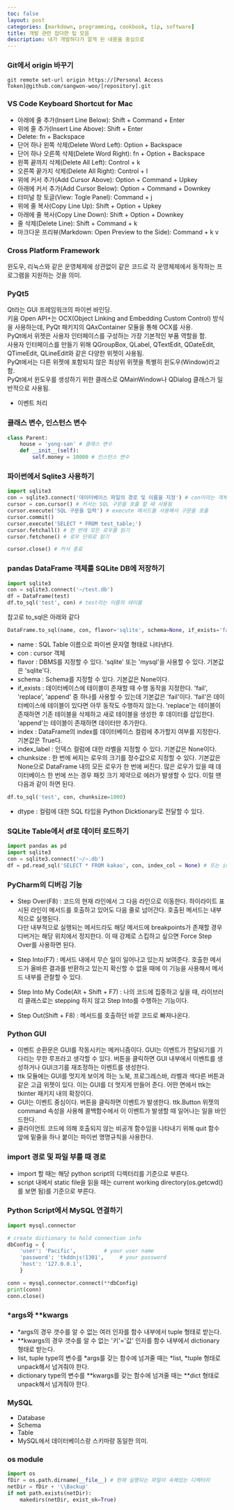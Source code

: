 ```yaml
---
toc: false
layout: post
categories: [markdown, programming, cookbook, tip, software]
title: 개발 관련 잡다한 팁 모음
description: 내가 개발하다가 알게 된 내용을 중심으로
---
```


### Git에서 origin 바꾸기
```shell
git remote set-url origin https://[Personal Access Token]@github.com/sangwon-woo/[repository].git
```

### VS Code Keyboard Shortcut for Mac
- 아래에 줄 추가(Insert Line Below): Shift + Command + Enter
- 위에 줄 추가(Insert Line Above): Shift + Enter
- Delete: fn + Backspace
- 단어 하나 왼쪽 삭제(Delete Word Left): Option + Backspace
- 단어 하나 오른쪽 삭제(Delete Word Right): fn + Option + Backspace
- 왼쪽 끝까지 삭제(Delete All Left): Control + k
- 오른쪽 끝가지 삭제(Delete All Right): Control + l
- 위에 커서 추가(Add Cursor Above): Option + Command + Upkey
- 아래에 커서 추가(Add Cursor Below): Option + Command + Downkey
- 터미널 창 토글(View: Togle Panel): Command + j
- 위에 줄 복사(Copy Line Up): Shift + Option + Upkey
- 아래에 줄 복사(Copy Line Down): Shift + Option + Downkey
- 줄 삭제(Delete Line): Shift + Command + k
- 마크다운 프리뷰(Markdown: Open Preview to the Side): Command + k v

### Cross Platform Framework
윈도우, 리눅스와 같은 운영체제에 상관없이 같은 코드로 각 운영체제에서 동작하는 프로그램을 지원하는 것을 의미.

### PyQt5
Qt라는 GUI 프레임워크의 파이썬 바인딩.  
키움 Open API+는 OCX(Object Linking and Embedding Custom Control) 방식을 사용하는데, PyQt 패키지의 QAxContainer 모듈을 통해 OCX를 사용.  
PyQt에서 위젯은 사용자 인터페이스를 구성하는 가장 기본적인 부품 역할을 함.  
사용자 인터페이스를 만들기 위해 QGroupBox, QLabel, QTextEdit, QDateEdit, QTimeEdit, QLineEdit와 같은 다양한 위젯이 사용됨.  
PyQt에서는 다른 위젯에 포함되지 않은 최상위 위젯을 특별히 윈도우(Window)라고 함.  
PyQt에서 윈도우를 생성하기 위한 클래스로 QMainWindow나 QDialog 클래스가 일반적으로 사용됨.  

- 이벤트 처리


### 클래스 변수, 인스턴스 변수
```python
class Parent:
    house = 'yong-san' # 클래스 변수
    def __init__(self):
        self.money = 10000 # 인스턴스 변수
```

### 파이썬에서 Sqlite3 사용하기
```python
import sqlite3
con = sqlite3.connect('데이터베이스 파일의 경로 및 이름을 지정') # con이라는 객체를 통해 데이터베이스를 조작
cursor = con.cursor() # 커서는 SQL 구문을 호출 할 때 사용됨
cursor.execute('SQL 구문을 입력') # execute 메서드를 사용해서 구문을 호출
cursor.commit()
cursor.execute('SELECT * FROM test_table;')
cursor.fetchall() # 한 번에 모든 로우를 읽기
cursor.fetchone() # 로우 단위로 읽기

cursor.close() # 커서 종료
```

### pandas DataFrame 객체를 SQLite DB에 저장하기
```python
import sqlite3
con = sqlite3.connect('~/test.db')
df = DataFrame(test)
df.to_sql('test', con) # test라는 이름의 테이블
```
참고로 to_sql은 아래와 같다  
``` python
DataFrame.to_sql(name, con, flavor='sqlite', schema=None, if_exists='fail', index=True, index_label=None, chunksize=None, dtype=None)  
```
- name : SQL Table 이름으로 파이썬 문자열 형태로 나타낸다. 
- con : cursor 객체
- flavor : DBMS를 지정할 수 있다. 'sqlite' 또는 'mysql'을 사용할 수 있다. 기본값은 'sqlite'다.
- schema : Schema를 지정할 수 있다. 기본값은 None이다.
- if_exists : 데이터베이스에 테이블이 존재할 때 수행 동작을 지정한다. 
'fail', 'replace', 'append' 중 하나를 사용할 수 있는데 기본값은 'fail'이다.
'fail'은 데이터베이스에 테이블이 있다면 아무 동작도 수행하지 않는다. 
'replace'는 테이블이 존재하면 기존 테이블을 삭제하고 새로 테이블을 생성한 후 데이터를 삽입한다. 
'append'는 테이블이 존재하면 데이터만 추가한다. 
- index : DataFrame의 index를 데이터베이스 컬럼에 추가할지 여부를 지정한다. 기본값은 True다.
- index_label : 인덱스 컬럼에 대한 라벨을 지정할 수 있다. 기본값은 None이다. 
- chunksize : 한 번에 써지는 로우의 크기를 정수값으로 지정할 수 있다. 기본값은 None으로 DataFrame 내의 모든 로우가 한 번에 써진다. 
많은 로우가 있을 때 데이터베이스 한 번에 쓰는 경우 패킷 크기 제약으로 에러가 발생할 수 있다.
이럴 땐 다음과 같이 하면 된다.
```python
df.to_sql('test', con, chunksize=1000)
```
- dtype : 컬럼에 대한 SQL 타입을 Python Dicktionary로 전달할 수 있다. 

### SQLite Table에서 df로 데이터 로드하기
``` python
import pandas as pd
import sqlite3
con = sqlite3.connect('~/~.db')
df = pd.read_sql('SELECT * FROM kakao', con, index_col = None) # 또는 index_col = 'index'
```

### PyCharm의 디버깅 기능
- Step Over(F8) : 코드의 현재 라인에서 그 다음 라인으로 이동한다. 하이라이트 표시된 라인이 메서드를 호출하고 있어도 다음 줄로 넘어간다. 호출된 메서드는 내부적으로 실행된다.  
다만 내부적으로 실행되는 메서드라도 해당 메서드에 breakpoints가 존재할 경우 디버거는 해당 위치에서 정지한다. 이 때 강제로 스킵하고 싶으면 Force Step Over를 사용하면 된다.

- Step Into(F7) : 메서드 내에서 무슨 일이 일어나고 있는지 보여준다. 호출한 메서드가 올바른 결과를 반환하고 있는지 확신할 수 없을 때에 이 기능을 사용해서 메서드 내부를 관찰할 수 있다. 

- Step Into My Code(Alt + Shift + F7) : 나의 코드에 집중하고 싶을 때, 라이브러리 클래스로는 stepping 하지 않고 Step Into를 수행하는 기능이다. 

- Step Out(Shift + F8) : 메서드를 호출하던 바깥 코드로 빠져나온다.

### Python GUI
- 이벤트 순환문은 GUI를 작동시키는 메커니즘이다. GUI는 이벤트가 전달되기를 기다리는 무한 루프라고 생각할 수 있다. 버튼을 클릭하면 GUI 내부에서 이벤트를 생성하거나
GUI크기를 재조정하는 이벤트를 생성한다. 
- ttk 모듈에는 GUI를 멋지게 보이게 하는 노북, 프로그레스바, 라벨과 색다른 버튼과 같은 고급 위젯이 있다. 이는 GUI를 더 멋지게 만들어 준다. 어떤 면에서 ttk는 tkinter 패키지 내의 확장이다.
- GUI는 이벤트 중심이다. 버튼을 클릭하면 이벤트가 발생한다. ttk.Button 위젯의 command 속성을 사용해 콜백함수에서 이 이벤트가 발생할 때 일어나는 일을 바인드한다. 
- 클라이언트 코드에 의해 호출되지 않는 비공개 함수임을 나타내기 위해 quit 함수 앞에 밑줄을 하나 붙이는 파이썬 명명규칙을 사용한다. 

### import 경로 및 파일 부를 때 경로
- import 할 때는 해당 python script의 디렉터리를 기준으로 부른다. 
- script 내에서 static file을 읽을 때는 current working directory(os.getcwd()를 보면 됨)를 기준으로 부른다. 

### Python Script에서 MySQL 연결하기
``` python
import mysql.connector 

# create dictionary to hold connection info
dbConfig = {
    'user': 'Pacific',         # your user name
    'password': 'tkddnjs!1301',     # your password
    'host': '127.0.0.1',
    }

conn = mysql.connector.connect(**dbConfig) 
print(conn)  
conn.close() 
```

### *args와 **kwargs
- *args의 경우 갯수를 알 수 없는 여러 인자를 함수 내부에서 tuple 형태로 받는다.
- **kwargs의 경우 갯수를 알 수 없는 '키'='값' 인자를 함수 내부에서 dictionary 형태로 받는다. 
- list, tuple type의 변수를 *args를 갖는 함수에 넘겨줄 때는 *list, *tuple 형태로 unpack해서 넘겨줘야 한다. 
- dictionary type의 변수를 **kwargs를 갖는 함수에 넘겨줄 때는 **dict 형태로 unpack해서 넘겨줘야 한다. 

### MySQL
- Database
- Schema
- Table
- MySQL에서 데이터베이스랑 스키마랑 동일한 의미. 

### os module
```python
import os
fDir = os.path.dirname(__file__) # 현재 실행되는 파일이 속해있는 디렉터리
netDir = fDir + '\\Backup'
if not path.exists(netDir):
    makedirs(netDir, exist_ok=True)
```
